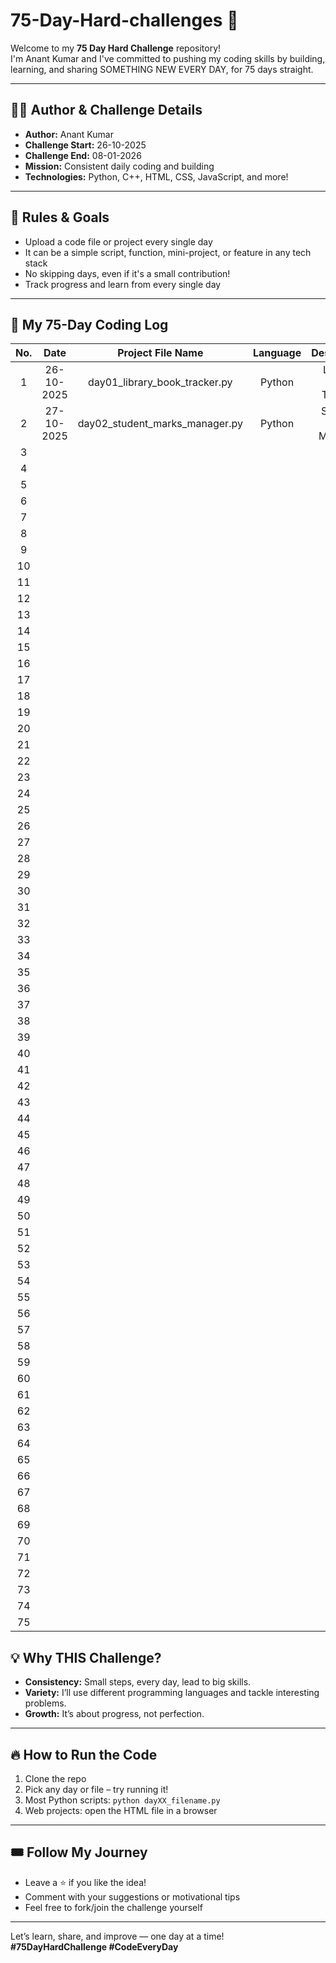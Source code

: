 # 75-Day-Hard-challenges 🚀

Welcome to my **75 Day Hard Challenge** repository!  
I'm Anant Kumar and I've committed to pushing my coding skills by building, learning, and sharing SOMETHING NEW EVERY DAY, for 75 days straight.

---

## 👨‍💻 Author & Challenge Details

- **Author:** Anant Kumar  
- **Challenge Start:** 26-10-2025  
- **Challenge End:** 08-01-2026  
- **Mission:** Consistent daily coding and building  
- **Technologies:** Python, C++, HTML, CSS, JavaScript, and more!

---

## 🏁 Rules & Goals

- Upload a code file or project every single day
- It can be a simple script, function, mini-project, or feature in any tech stack
- No skipping days, even if it's a small contribution!
- Track progress and learn from every single day

---

## 📅 My 75-Day Coding Log
|  No.  |    Date     |         Project File Name          |   Language    |           Description                  |
|:-----:|:-----------:|:----------------------------------:|:-------------:|:--------------------------------------:|
|   1   | 26-10-2025  | day01_library_book_tracker.py      |   Python      | Library Book Tracker                   |
|   2   | 27-10-2025  | day02_student_marks_manager.py     |    Python     | Student Marks Manager                  |
|   3   |             |                                    |               |                                        |
|   4   |             |                                    |               |                                        |
|   5   |             |                                    |               |                                        |
|   6   |             |                                    |               |                                        |
|   7   |             |                                    |               |                                        |
|   8   |             |                                    |               |                                        |
|   9   |             |                                    |               |                                        |
|  10   |             |                                    |               |                                        |
|  11   |             |                                    |               |                                        |
|  12   |             |                                    |               |                                        |
|  13   |             |                                    |               |                                        |
|  14   |             |                                    |               |                                        |
|  15   |             |                                    |               |                                        |
|  16   |             |                                    |               |                                        |
|  17   |             |                                    |               |                                        |
|  18   |             |                                    |               |                                        |
|  19   |             |                                    |               |                                        |
|  20   |             |                                    |               |                                        |
|  21   |             |                                    |               |                                        |
|  22   |             |                                    |               |                                        |
|  23   |             |                                    |               |                                        |
|  24   |             |                                    |               |                                        |
|  25   |             |                                    |               |                                        |
|  26   |             |                                    |               |                                        |
|  27   |             |                                    |               |                                        |
|  28   |             |                                    |               |                                        |
|  29   |             |                                    |               |                                        |
|  30   |             |                                    |               |                                        |
|  31   |             |                                    |               |                                        |
|  32   |             |                                    |               |                                        |
|  33   |             |                                    |               |                                        |
|  34   |             |                                    |               |                                        |
|  35   |             |                                    |               |                                        |
|  36   |             |                                    |               |                                        |
|  37   |             |                                    |               |                                        |
|  38   |             |                                    |               |                                        |
|  39   |             |                                    |               |                                        |
|  40   |             |                                    |               |                                        |
|  41   |             |                                    |               |                                        |
|  42   |             |                                    |               |                                        |
|  43   |             |                                    |               |                                        |
|  44   |             |                                    |               |                                        |
|  45   |             |                                    |               |                                        |
|  46   |             |                                    |               |                                        |
|  47   |             |                                    |               |                                        |
|  48   |             |                                    |               |                                        |
|  49   |             |                                    |               |                                        |
|  50   |             |                                    |               |                                        |
|  51   |             |                                    |               |                                        |
|  52   |             |                                    |               |                                        |
|  53   |             |                                    |               |                                        |
|  54   |             |                                    |               |                                        |
|  55   |             |                                    |               |                                        |
|  56   |             |                                    |               |                                        |
|  57   |             |                                    |               |                                        |
|  58   |             |                                    |               |                                        |
|  59   |             |                                    |               |                                        |
|  60   |             |                                    |               |                                        |
|  61   |             |                                    |               |                                        |
|  62   |             |                                    |               |                                        |
|  63   |             |                                    |               |                                        |
|  64   |             |                                    |               |                                        |
|  65   |             |                                    |               |                                        |
|  66   |             |                                    |               |                                        |
|  67   |             |                                    |               |                                        |
|  68   |             |                                    |               |                                        |
|  69   |             |                                    |               |                                        |
|  70   |             |                                    |               |                                        |
|  71   |             |                                    |               |                                        |
|  72   |             |                                    |               |                                        |
|  73   |             |                                    |               |                                        |
|  74   |             |                                    |               |                                        |
|  75   |             |                                    |               |                                        |
                
## 💡 Why THIS Challenge?

- **Consistency:** Small steps, every day, lead to big skills.
- **Variety:** I’ll use different programming languages and tackle interesting problems.
- **Growth:** It’s about progress, not perfection.

---

## 🔥 How to Run the Code

1. Clone the repo
2. Pick any day or file – try running it!
3. Most Python scripts: `python dayXX_filename.py`
4. Web projects: open the HTML file in a browser

---

## 🎟️ Follow My Journey

- Leave a ⭐ if you like the idea!
- Comment with your suggestions or motivational tips
- Feel free to fork/join the challenge yourself

---

Let’s learn, share, and improve — one day at a time!  
**#75DayHardChallenge #CodeEveryDay**

